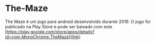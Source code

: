 # The-Maze

The Maze é um jogo para android desenvolvido durante 2019. O jogo foi publicado na Play Store e pode ser baixado com este [https://play.google.com/store/apps/details?id=com.MonoChrome.TheMaze](link)
